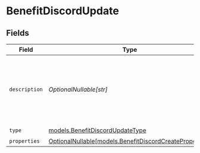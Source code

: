 # BenefitDiscordUpdate


## Fields

| Field                                                                                                  | Type                                                                                                   | Required                                                                                               | Description                                                                                            |
| ------------------------------------------------------------------------------------------------------ | ------------------------------------------------------------------------------------------------------ | ------------------------------------------------------------------------------------------------------ | ------------------------------------------------------------------------------------------------------ |
| `description`                                                                                          | *OptionalNullable[str]*                                                                                | :heavy_minus_sign:                                                                                     | The description of the benefit. Will be displayed on products having this benefit.                     |
| `type`                                                                                                 | [models.BenefitDiscordUpdateType](../models/benefitdiscordupdatetype.md)                               | :heavy_check_mark:                                                                                     | N/A                                                                                                    |
| `properties`                                                                                           | [OptionalNullable[models.BenefitDiscordCreateProperties]](../models/benefitdiscordcreateproperties.md) | :heavy_minus_sign:                                                                                     | N/A                                                                                                    |